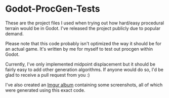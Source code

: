 # Godot-ProcGen-Tests

These are the project files I used when trying out how hard/easy procedural terrain would be in Godot. I've released the project publicly due to popular demand.  

Please note that this code probably isn't optimized the way it should be for an actual game. It's written by me for myself to test out procgen within Godot.  

Currently, I've only implemented midpoint displacement but it should be fairly easy to add other generation algorithms. If anyone would do so, I'd be glad to receive a pull request from you :)  

I've also created an [Imgur album](http://imgur.com/a/xgBL1) containing some screenshots, all of which were generated using this exact code.
